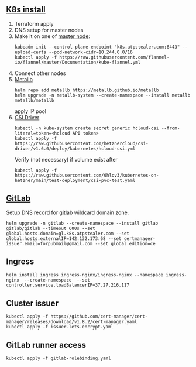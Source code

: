 ## [K8s install](https://psj.codes/creating-a-kubernetes-cluster-with-kubeadm-and-containerd-a-comprehensive-step-by-step-guide)

1) Terraform apply
2) DNS setup for master nodes
3) Make it on one
   of [master node](https://kubernetes.io/docs/setup/production-environment/tools/kubeadm/high-availability/):
    ```aiignore
    kubeadm init --control-plane-endpoint "k8s.atpstealer.com:6443" --upload-certs --pod-network-cidr=10.244.0.0/16
    kubectl apply -f https://raw.githubusercontent.com/flannel-io/flannel/master/Documentation/kube-flannel.yml
    ```
4) Connect other nodes
5) [Metallb](https://metallb.universe.tf/configuration/_advanced_ipaddresspool_configuration/)
    ```
    helm repo add metallb https://metallb.github.io/metallb
    helm upgrade -n metallb-system --create-namespace --install metallb metallb/metallb 
    ```
   apply IP pool
6) [CSI Driver](https://github.com/0hlov3/kubernetes-on-hetzner/blob/main/README.md#install-container-storage-interface-driver-csi-driver)
     ```aiignore
     kubectl -n kube-system create secret generic hcloud-csi --from-literal=token=<hcloud API token>
     kubectl apply -f https://raw.githubusercontent.com/hetznercloud/csi-driver/v1.6.0/deploy/kubernetes/hcloud-csi.yml
     ```
   Verify (not necessary) if volume exist after
     ```
     kubectl apply -f https://raw.githubusercontent.com/0hlov3/kubernetes-on-hetzner/main/test-deployment/csi-pvc-test.yaml
     ```

## [GitLab](https://docs.gitlab.com/charts/installation/deployment.html)

Setup DNS record for gitlab wildcard domain zone.

```aiignore
helm upgrade -n gitlab --create-namespace --install gitlab gitlab/gitlab --timeout 600s --set global.hosts.domain=gl.k8s.atpstealer.com --set global.hosts.externalIP=142.132.173.68 --set certmanager-issuer.email=forpubmail@gmail.com --set global.edition=ce
```

## Ingress

```agsl
helm install ingress ingress-nginx/ingress-nginx --namespace ingress-nginx  --create-namespace  --set controller.service.loadBalancerIP=37.27.216.117
```

## Cluster issuer

```agsl
kubectl apply -f https://github.com/cert-manager/cert-manager/releases/download/v1.8.2/cert-manager.yaml
kubectl apply -f issuer-lets-encrypt.yaml
```

## GitLab runner access

```
kubectl apply -f gitlab-rolebinding.yaml
```